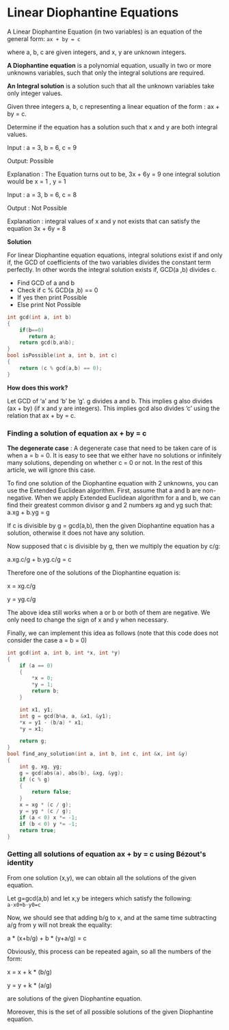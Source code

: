 # Linear Diophantine Equations

A Linear Diophantine Equation (in two variables) is an equation of the general form: `ax + by = c`

where a, b, c are given integers, and x, y are unknown integers.

**A Diophantine equation** is a polynomial equation, usually in two or more unknowns variables, such that only the integral solutions are required.

**An Integral solution** is a solution such that all the unknown variables take only integer values.

Given three integers a, b, c representing a linear equation of the form : ax + by = c. 

Determine if the equation has a solution such that x and y are both integral values.

Input : a = 3, b = 6, c = 9

Output: Possible

Explanation : The Equation turns out to be, 
3x + 6y = 9 one integral solution would be 
x = 1 , y = 1

Input : a = 3, b = 6, c = 8

Output : Not Possible

Explanation : integral values of x and y not
exists that can satisfy the equation 3x + 6y = 8

**Solution**

For linear Diophantine equation equations, integral solutions exist if and only if, the GCD of coefficients of the two variables divides the constant term perfectly. 
In other words the integral solution exists if, GCD(a ,b) divides c.

- Find GCD of a and b
- Check if c % GCD(a ,b) == 0
- If yes then print Possible
 - Else print Not Possible
```cpp
int gcd(int a, int b) 
{ 
    if(b==0)
       return a;
    return gcd(b,a%b); 
} 
bool isPossible(int a, int b, int c) 
{ 
    return (c % gcd(a,b) == 0); 
} 
```
**How does this work?**

Let GCD of ‘a’ and ‘b’ be ‘g’. g divides a and b. This implies g also divides (ax + by) (if x and y are integers).
This implies gcd also divides ‘c’ using the relation that ax + by = c. 

### Finding a solution of equation ax + by = c

**The degenerate case** : A degenerate case that need to be taken care of is when a = b = 0. It is easy to see that we either have no solutions or infinitely many solutions, depending on whether c = 0 or not. In the rest of this article, we will ignore this case.

To find one solution of the Diophantine equation with 2 unknowns, you can use the Extended Euclidean algorithm. First, assume that a and b are non-negative. When we apply Extended Euclidean algorithm for a and b, we can find their greatest common divisor g and 2 numbers xg and yg such that: a.xg + b.yg = g

If c is divisible by g = gcd(a,b), then the given Diophantine equation has a solution, otherwise it does not have any solution. 

Now supposed that c is divisible by g, then we multiply the equation by c/g:

a.xg.c/g + b.yg.c/g = c

Therefore one of the solutions of the Diophantine equation is:

x = xg.c/g

y = yg.c/g

The above idea still works when a or b or both of them are negative. We only need to change the sign of x and y when necessary.

Finally, we can implement this idea as follows (note that this code does not consider the case a = b = 0)
```cpp
int gcd(int a, int b, int *x, int *y)
{
    if (a == 0)
    {
        *x = 0;
        *y = 1;
        return b;
    }

    int x1, y1;
    int g = gcd(b%a, a, &x1, &y1);
    *x = y1 - (b/a) * x1;
    *y = x1;

    return g;
}
bool find_any_solution(int a, int b, int c, int &x, int &y)
{
    int g, xg, yg;
    g = gcd(abs(a), abs(b), &xg, &yg);
    if (c % g)
    {
        return false;
    }
    x = xg * (c / g);
    y = yg * (c / g);
    if (a < 0) x *= -1;
    if (b < 0) y *= -1;
    return true;
}
```

### Getting all solutions of equation ax + by = c using Bézout's identity

From one solution (x,y), we can obtain all the solutions of the given equation.

Let g=gcd(a,b) and let x,y be integers which satisfy the following: `a⋅x0+b⋅y0=c`

Now, we should see that adding b/g to x, and at the same time subtracting a/g from y will not break the equality:

a * (x+b/g) + b * (y+a/g) = c

Obviously, this process can be repeated again, so all the numbers of the form:

x = x + k * (b/g)

y = y + k * (a/g)

are solutions of the given Diophantine equation.

Moreover, this is the set of all possible solutions of the given Diophantine equation.

